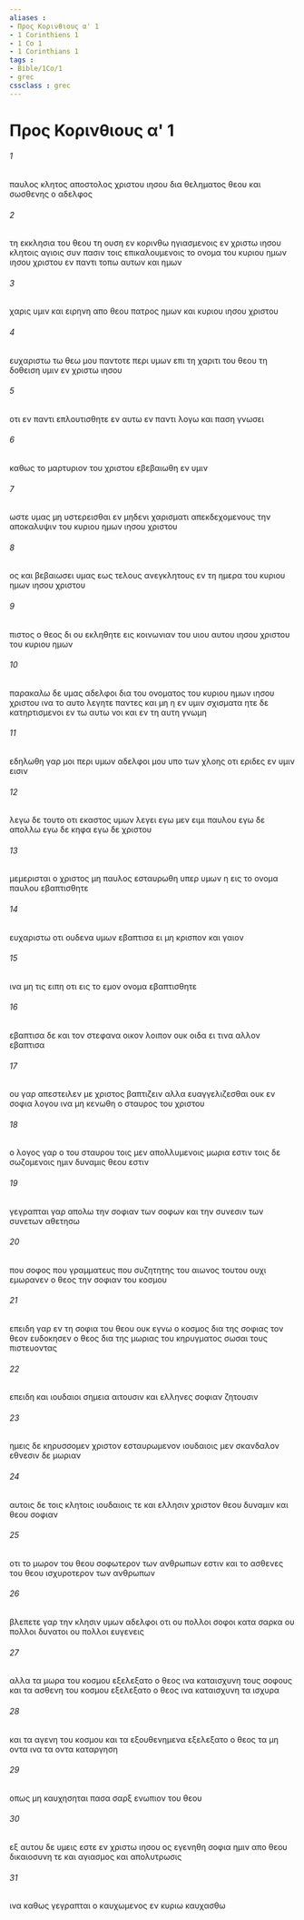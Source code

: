 ```yaml
---
aliases : 
- Προς Κορινθιους α' 1
- 1 Corinthiens 1
- 1 Co 1
- 1 Corinthians 1
tags : 
- Bible/1Co/1
- grec
cssclass : grec
---
```


# Προς Κορινθιους α' 1

###### 1
παυλος κλητος αποστολος χριστου ιησου δια θεληματος θεου και σωσθενης ο αδελφος
###### 2
τη εκκλησια του θεου τη ουση εν κορινθω ηγιασμενοις εν χριστω ιησου κλητοις αγιοις συν πασιν τοις επικαλουμενοις το ονομα του κυριου ημων ιησου χριστου εν παντι τοπω αυτων και ημων
###### 3
χαρις υμιν και ειρηνη απο θεου πατρος ημων και κυριου ιησου χριστου
###### 4
ευχαριστω τω θεω μου παντοτε περι υμων επι τη χαριτι του θεου τη δοθειση υμιν εν χριστω ιησου
###### 5
οτι εν παντι επλουτισθητε εν αυτω εν παντι λογω και παση γνωσει
###### 6
καθως το μαρτυριον του χριστου εβεβαιωθη εν υμιν
###### 7
ωστε υμας μη υστερεισθαι εν μηδενι χαρισματι απεκδεχομενους την αποκαλυψιν του κυριου ημων ιησου χριστου
###### 8
ος και βεβαιωσει υμας εως τελους ανεγκλητους εν τη ημερα του κυριου ημων ιησου χριστου
###### 9
πιστος ο θεος δι ου εκληθητε εις κοινωνιαν του υιου αυτου ιησου χριστου του κυριου ημων
###### 10
παρακαλω δε υμας αδελφοι δια του ονοματος του κυριου ημων ιησου χριστου ινα το αυτο λεγητε παντες και μη η εν υμιν σχισματα ητε δε κατηρτισμενοι εν τω αυτω νοι και εν τη αυτη γνωμη
###### 11
εδηλωθη γαρ μοι περι υμων αδελφοι μου υπο των χλοης οτι εριδες εν υμιν εισιν
###### 12
λεγω δε τουτο οτι εκαστος υμων λεγει εγω μεν ειμι παυλου εγω δε απολλω εγω δε κηφα εγω δε χριστου
###### 13
μεμερισται ο χριστος μη παυλος εσταυρωθη υπερ υμων η εις το ονομα παυλου εβαπτισθητε
###### 14
ευχαριστω οτι ουδενα υμων εβαπτισα ει μη κρισπον και γαιον
###### 15
ινα μη τις ειπη οτι εις το εμον ονομα εβαπτισθητε
###### 16
εβαπτισα δε και τον στεφανα οικον λοιπον ουκ οιδα ει τινα αλλον εβαπτισα
###### 17
ου γαρ απεστειλεν με χριστος βαπτιζειν αλλα ευαγγελιζεσθαι ουκ εν σοφια λογου ινα μη κενωθη ο σταυρος του χριστου
###### 18
ο λογος γαρ ο του σταυρου τοις μεν απολλυμενοις μωρια εστιν τοις δε σωζομενοις ημιν δυναμις θεου εστιν
###### 19
γεγραπται γαρ απολω την σοφιαν των σοφων και την συνεσιν των συνετων αθετησω
###### 20
που σοφος που γραμματευς που συζητητης του αιωνος τουτου ουχι εμωρανεν ο θεος την σοφιαν του κοσμου
###### 21
επειδη γαρ εν τη σοφια του θεου ουκ εγνω ο κοσμος δια της σοφιας τον θεον ευδοκησεν ο θεος δια της μωριας του κηρυγματος σωσαι τους πιστευοντας
###### 22
επειδη και ιουδαιοι σημεια αιτουσιν και ελληνες σοφιαν ζητουσιν
###### 23
ημεις δε κηρυσσομεν χριστον εσταυρωμενον ιουδαιοις μεν σκανδαλον εθνεσιν δε μωριαν
###### 24
αυτοις δε τοις κλητοις ιουδαιοις τε και ελλησιν χριστον θεου δυναμιν και θεου σοφιαν
###### 25
οτι το μωρον του θεου σοφωτερον των ανθρωπων εστιν και το ασθενες του θεου ισχυροτερον των ανθρωπων
###### 26
βλεπετε γαρ την κλησιν υμων αδελφοι οτι ου πολλοι σοφοι κατα σαρκα ου πολλοι δυνατοι ου πολλοι ευγενεις
###### 27
αλλα τα μωρα του κοσμου εξελεξατο ο θεος ινα καταισχυνη τους σοφους και τα ασθενη του κοσμου εξελεξατο ο θεος ινα καταισχυνη τα ισχυρα
###### 28
και τα αγενη του κοσμου και τα εξουθενημενα εξελεξατο ο θεος τα μη οντα ινα τα οντα καταργηση
###### 29
οπως μη καυχησηται πασα σαρξ ενωπιον του θεου
###### 30
εξ αυτου δε υμεις εστε εν χριστω ιησου ος εγενηθη σοφια ημιν απο θεου δικαιοσυνη τε και αγιασμος και απολυτρωσις
###### 31
ινα καθως γεγραπται ο καυχωμενος εν κυριω καυχασθω
